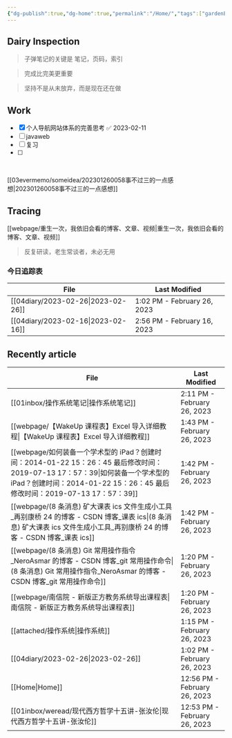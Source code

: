 ```yaml
---
{"dg-publish":true,"dg-home":true,"permalink":"/Home/","tags":["gardenEntry"],"dgPassFrontmatter":true}
---
```



## Dairy Inspection

> 子弹笔记的关键是 笔记，页码，索引

> 完成比完美更重要

> 坚持不是从未放弃，而是现在还在做

## Work

- [x] 个人导航网站体系的完善思考 ✅ 2023-02-11
- [ ] javaweb
- [ ] 复习
- [ ] 
​

[[03evermemo/someidea/202301260058事不过三的一点感想\|202301260058事不过三的一点感想]]

## Tracing

[[webpage/重生一次，我依旧会看的博客、文章、视频\|重生一次，我依旧会看的博客、文章、视频]]

> 反复研读，老生常谈者，未必无用

### 今日追踪表

| File                                  | Last Modified               |
| ------------------------------------- | --------------------------- |
| [[04diary/2023-02-26\|2023-02-26]] | 1:02 PM - February 26, 2023 |
| [[04diary/2023-02-16\|2023-02-16]] | 2:56 PM - February 16, 2023 |



## Recently article

| File                                                                                                                                                    | Last Modified                |
| ------------------------------------------------------------------------------------------------------------------------------------------------------- | ---------------------------- |
| [[01inbox/操作系统笔记\|操作系统笔记]]                                                                                                                           | 2:11 PM - February 26, 2023  |
| [[webpage/【WakeUp 课程表】Excel 导入详细教程\|【WakeUp 课程表】Excel 导入详细教程]]                                                                                       | 1:43 PM - February 26, 2023  |
| [[webpage/如何装备一个学术型的 iPad？创建时间：2014-01-22 15：26：45 最后修改时间：2019-07-13 17：57：39\|如何装备一个学术型的 iPad？创建时间：2014-01-22 15：26：45 最后修改时间：2019-07-13 17：57：39]] | 1:42 PM - February 26, 2023  |
| [[webpage/(8 条消息) 矿大课表 ics 文件生成小工具_再别康桥 24 的博客 - CSDN 博客_课表 ics\|(8 条消息) 矿大课表 ics 文件生成小工具_再别康桥 24 的博客 - CSDN 博客_课表 ics]]                             | 1:42 PM - February 26, 2023  |
| [[webpage/(8 条消息) Git 常用操作指令_NeroAsmar 的博客 - CSDN 博客_git 常用操作命令\|(8 条消息) Git 常用操作指令_NeroAsmar 的博客 - CSDN 博客_git 常用操作命令]]                             | 1:20 PM - February 26, 2023  |
| [[webpage/南信院 - 新版正方教务系统导出课程表\|南信院 - 新版正方教务系统导出课程表]]                                                                                                 | 1:20 PM - February 26, 2023  |
| [[attached/操作系统\|操作系统]]                                                                                                                              | 1:15 PM - February 26, 2023  |
| [[04diary/2023-02-26\|2023-02-26]]                                                                                                                   | 1:02 PM - February 26, 2023  |
| [[Home\|Home]]                                                                                                                                       | 12:56 PM - February 26, 2023 |
| [[01inbox/weread/现代西方哲学十五讲-张汝伦\|现代西方哲学十五讲-张汝伦]]                                                                                                      | 12:53 PM - February 26, 2023 |




